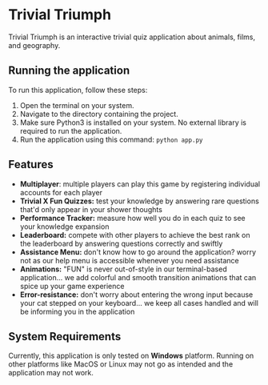 # Trivial Triumph
Trivial Triumph is an interactive trivial quiz application about animals, films, and geography.

## Running the application
To run this application, follow these steps:
1. Open the terminal on your system.
2. Navigate to the directory containing the project.
3. Make sure Python3 is installed on your system. No external library is required to run the application.
4. Run the application using this command: `python app.py`

## Features
- **Multiplayer**: multiple players can play this game by registering individual accounts for each player
- **Trivial X Fun Quizzes:** test your knowledge by answering rare questions that'd only appear in your shower thoughts
- **Performance Tracker:** measure how well you do in each quiz to see your knowledge expansion
- **Leaderboard:** compete with other players to achieve the best rank on the leaderboard by answering questions correctly and swiftly
- **Assistance Menu:** don't know how to go around the application? worry not as our help menu is accessible whenever you need assistance
- **Animations:** "FUN" is never out-of-style in our terminal-based application... we add colorful and smooth transition animations that can spice up your game experience
- **Error-resistance:** don't worry about entering the wrong input because your cat stepped on your keyboard... we keep all cases handled and will be informing you in the application

## System Requirements
Currently, this application is only tested on **Windows** platform. Running on other platforms like MacOS or Linux may not go as intended and the application may not work.
